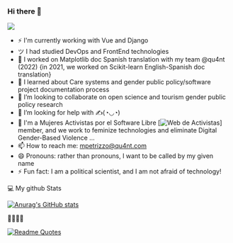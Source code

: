 ### Hi there 👋

![](https://readme-typing-svg.herokuapp.com?font=HeptaSlab&color=49D3DF&lines=I'm+a+political+scientist;I'm+a+researcher;I+love+tech;I'm+a+soft+documenter;I'm+feminist;I'm+mother+of+three)

- ⚡ I'm currently working with Vue and Django
- ツ I had studied DevOps and FrontEnd technologies
- 🔭 I worked on Matplotlib doc Spanish translation with my team @qu4nt (2022) {in 2021, we worked on Scikit-learn English-Spanish doc translation}
- 🌱 I learned about Care systems and gender public policy/software project documentation process
- 👯 I’m looking to collaborate on open science and tourism gender public policy research 
- 🤔 I’m looking for help with ✍(◔◡◔)
- 💬 I'm a Mujeres Activistas por el Software Libre [![Web de Activistas](http://activistasxsl.org)] member, and we work to feminize technologies and eliminate Digital Gender-Based Violence ...
- 📫 How to reach me: mpetrizzo@qu4nt.com
- 😄 Pronouns: rather than pronouns, I want to be called by my given name
- ⚡ Fun fact: I am a political scientist, and I am not afraid of technology!


💻 My github Stats 

[![Anurag's GitHub stats](https://github-readme-stats.vercel.app/api?username=petrizzo&show_icons=true&theme=tokyonight)](https://github.com/anuraghazra/github-readme-stats)


🙈🙊🙉🐵 

[![Readme Quotes](https://quotes-github-readme.vercel.app/api?type=horizontal)](https://github.com/piyushsuthar/github-readme-quotes)
